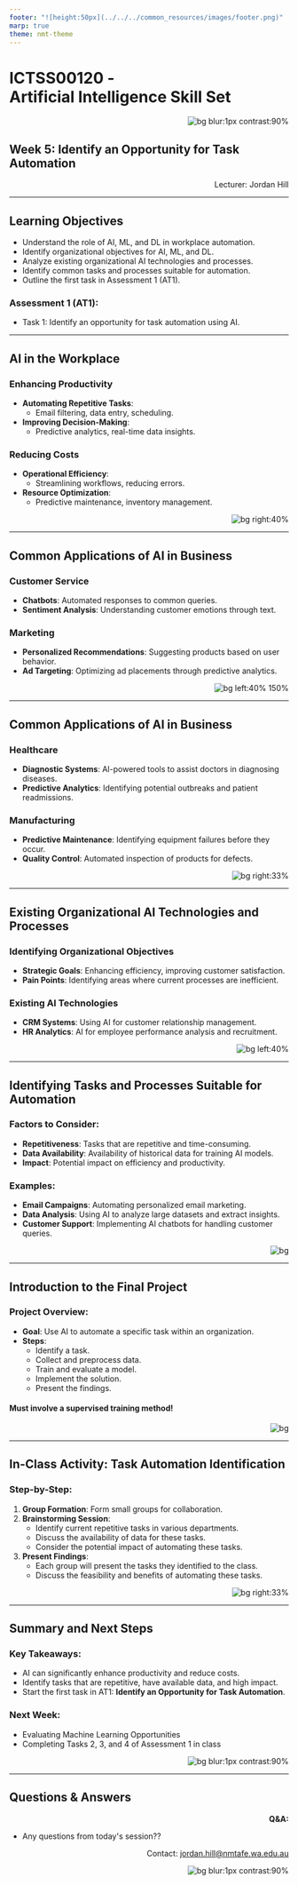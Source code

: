 ```yaml
---
footer: "![height:50px](../../../common_resources/images/footer.png)"
marp: true
theme: nmt-theme
---
```


<!-- _class: lead -->
# ICTSS00120 - <br> Artificial Intelligence Skill Set
![bg blur:1px contrast:90%](../../../common_resources/images/ai-gaze.jpg)

## Week 5: Identify an Opportunity for Task Automation

Lecturer: Jordan Hill

<style scoped>
p {
  text-align: right;
}
</style>

---

## Learning Objectives

- Understand the role of AI, ML, and DL in workplace automation.
- Identify organizational objectives for AI, ML, and DL.
- Analyze existing organizational AI technologies and processes.
- Identify common tasks and processes suitable for automation.
- Outline the first task in Assessment 1 (AT1).

### Assessment 1 (AT1):
- Task 1: Identify an opportunity for task automation using AI.

---

## AI in the Workplace

### Enhancing Productivity
- **Automating Repetitive Tasks**: 
  - Email filtering, data entry, scheduling.
- **Improving Decision-Making**:
  - Predictive analytics, real-time data insights.

### Reducing Costs
- **Operational Efficiency**:
  - Streamlining workflows, reducing errors.
- **Resource Optimization**:
  - Predictive maintenance, inventory management.

![bg right:40%](https://external-content.duckduckgo.com/iu/?u=https%3A%2F%2Ftse2.explicit.bing.net%2Fth%3Fid%3DOIP.JOvG4cxbnfhqnZN9tohjUAHaEC%26pid%3DApi&f=1&ipt=300fb3ba8bd068213fad7d859661d89473f83d8912b456a358dd393f7a1f6f99&ipo=images)

---

## Common Applications of AI in Business

### Customer Service
- **Chatbots**: Automated responses to common queries.
- **Sentiment Analysis**: Understanding customer emotions through text.

### Marketing
- **Personalized Recommendations**: Suggesting products based on user behavior.
- **Ad Targeting**: Optimizing ad placements through predictive analytics.

![bg left:40% 150%](https://upload.wikimedia.org/wikipedia/commons/4/42/Chatbot.jpg)

---

## Common Applications of AI in Business

### Healthcare
- **Diagnostic Systems**: AI-powered tools to assist doctors in diagnosing diseases.
- **Predictive Analytics**: Identifying potential outbreaks and patient readmissions.

### Manufacturing
- **Predictive Maintenance**: Identifying equipment failures before they occur.
- **Quality Control**: Automated inspection of products for defects.

![bg right:33%](https://www.nhlbi.nih.gov/sites/default/files/styles/16x9_crop/public/2022-07/Heart%20failure%20and%20gene%20shutterstock_1663310782.jpg?itok=e_jep-0c)

---

## Existing Organizational AI Technologies and Processes

### Identifying Organizational Objectives
- **Strategic Goals**: Enhancing efficiency, improving customer satisfaction.
- **Pain Points**: Identifying areas where current processes are inefficient.

### Existing AI Technologies
- **CRM Systems**: Using AI for customer relationship management.
- **HR Analytics**: AI for employee performance analysis and recruitment.

![bg left:40%](https://encrypted-tbn0.gstatic.com/images?q=tbn:ANd9GcTJEENP-KIm2XOFGheN6p5tQqgRQBcozSg6nw&s)

---

## Identifying Tasks and Processes Suitable for Automation

### Factors to Consider:
- **Repetitiveness**: Tasks that are repetitive and time-consuming.
- **Data Availability**: Availability of historical data for training AI models.
- **Impact**: Potential impact on efficiency and productivity.

### Examples:
- **Email Campaigns**: Automating personalized email marketing.
- **Data Analysis**: Using AI to analyze large datasets and extract insights.
- **Customer Support**: Implementing AI chatbots for handling customer queries.

![bg](https://www.cio.com/wp-content/uploads/2023/05/hand_controls_interconnecting_gears_process_automation_machinery_mechanism_efficiency_by_anawat_s_gettyimages-1163061322_2400x1600-100858595-orig-6.jpg?quality=50&strip=all&w=1024)

---

## Introduction to the Final Project

### Project Overview:
- **Goal**: Use AI to automate a specific task within an organization.
- **Steps**:
  - Identify a task.
  - Collect and preprocess data.
  - Train and evaluate a model.
  - Implement the solution.
  - Present the findings.

#### Must involve a supervised training method!

![bg](https://miro.medium.com/v2/resize:fit:1400/1*UDPtLHUTpusvLU623P8Q4w.jpeg)

---

## In-Class Activity: Task Automation Identification

### Step-by-Step:
1. **Group Formation**: Form small groups for collaboration.
2. **Brainstorming Session**:
   - Identify current repetitive tasks in various departments.
   - Discuss the availability of data for these tasks.
   - Consider the potential impact of automating these tasks.
3. **Present Findings**:
   - Each group will present the tasks they identified to the class.
   - Discuss the feasibility and benefits of automating these tasks.

![bg right:33%](https://miro.medium.com/v2/resize:fit:1400/1*UDPtLHUTpusvLU623P8Q4w.jpeg)

---

## Summary and Next Steps

### Key Takeaways:
- AI can significantly enhance productivity and reduce costs.
- Identify tasks that are repetitive, have available data, and high impact.
- Start the first task in AT1: **Identify an Opportunity for Task Automation**.

### Next Week:
- Evaluating Machine Learning Opportunities
- Completing Tasks 2, 3, and 4 of Assessment 1 in class

![bg blur:1px contrast:90%](../../../common_resources/images/ai-gaze.jpg)

---
## Questions & Answers
**Q&A:**
- Any questions from today's session??

Contact: jordan.hill@nmtafe.wa.edu.au

![bg blur:1px contrast:90%](../../../common_resources/images/ai-gaze.jpg)